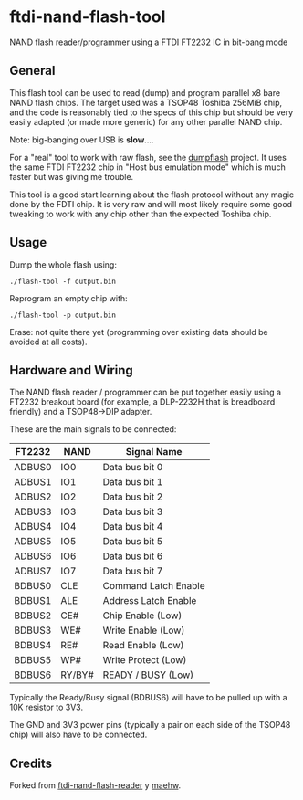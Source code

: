 # ftdi-nand-flash-tool
NAND flash reader/programmer using a FTDI FT2232 IC in bit-bang mode

## General

This flash tool can be used to read (dump) and program parallel x8 bare
NAND flash chips. The target used was a TSOP48 Toshiba 256MiB chip, and
the code is reasonably tied to the specs of this chip but should be very
easily adapted (or made more generic) for any other parallel NAND chip.

Note: big-banging over USB is **slow**....

For a "real" tool to work with raw flash, see the
[dumpflash](https://github.com/ohjeongwook/dumpflash) project. It uses
the same FTDI FT2232 chip in "Host bus emulation mode" which is much
faster but was giving me trouble.

This tool is a good start learning about the flash protocol without
any magic done by the FDTI chip. It is very raw and will most likely
require some good tweaking to work with any chip other than the
expected Toshiba chip.

## Usage

Dump the whole flash using:
```shell
./flash-tool -f output.bin
```

Reprogram an empty chip with:
```shell
./flash-tool -p output.bin
```

Erase: not quite there yet (programming over existing data should be
avoided at all costs).


## Hardware and Wiring

The NAND flash reader / programmer can be put together easily using a
FT2232 breakout board (for example, a DLP-2232H that is breadboard
friendly) and a TSOP48-&gt;DIP adapter.

These are the main signals to be connected:

| FT2232 | NAND | Signal Name          |
|--------|------|----------------------|
| ADBUS0 | IO0  | Data bus bit 0       |
| ADBUS1 | IO1  | Data bus bit 1       |
| ADBUS2 | IO2  | Data bus bit 2       |
| ADBUS3 | IO3  | Data bus bit 3       |
| ADBUS4 | IO4  | Data bus bit 4       |
| ADBUS5 | IO5  | Data bus bit 5       |
| ADBUS6 | IO6  | Data bus bit 6       |
| ADBUS7 | IO7  | Data bus bit 7       |
| BDBUS0 | CLE  | Command Latch Enable |
| BDBUS1 | ALE  | Address Latch Enable |
| BDBUS2 | CE#  | Chip Enable (Low)    |
| BDBUS3 | WE#  | Write Enable (Low)   |
| BDBUS4 | RE#  | Read Enable (Low)    |
| BDBUS5 | WP#  | Write Protect (Low)  |
| BDBUS6 | RY/BY#| READY / BUSY (Low)  |

Typically the Ready/Busy signal (BDBUS6) will have to be pulled up with
a 10K resistor to 3V3.

The GND and 3V3 power pins (typically a pair on each side of the TSOP48
chip) will also have to be connected.


## Credits
Forked from [ftdi-nand-flash-reader](https://github.com/maehw/ftdi-nand-flash-reader)
y [maehw](https://github.com/maehw).
